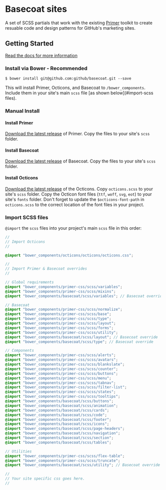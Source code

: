 # Basecoat sites

A set of SCSS partials that work with the existing [Primer](https://github.com/primer/primer) toolkit to create resuable code and design patterns for GitHub's marketing sites.

## Getting Started

[Read the docs for more information](http://github.github.io/basecoat)

### Install via Bower - Recommended

```
$ bower install git@github.com:github/basecoat.git --save
```

This will install Primer, Octicons, and Basecoat to `/bower_components`. Include them in your site's main `scss` file [as shown below](#import-scss files).

### Manual Install

#### Install Primer
[Download the latest release](https://github.com/primer/primer/releases) of Primer. Copy the files to your site's `scss` folder.

#### Install Basecoat

[Download the latest release](https://github.com/github/basecoat/releases/latest) of Basecoat. Copy the files to your site's `scss` folder.

#### Install Octicons

[Download the latest release](https://github.com/github/octicons/releases/latest) of the Octicons. Copy `octicons.scss` to your site's `scss` folder. Copy the Octicon font files (`ttf`, `woff`, `svg`, `eot`) to your site's `fonts` folder. Don't forget to update the `$octicons-font-path` in `octicons.scss` to the correct location of the font files in your project.


### Import SCSS files

`@import` the `scss` files into your project's main `scss` file in this order:

```scss
//
// Import Octicons
//

@import "bower_components/octicons/octicons/octicons.css";

//
// Import Primer & Basecoat overrides
//

// Global requirements
@import "bower_components/primer-css/scss/variables";
@import "bower_components/primer-css/scss/mixins";
@import "bower_components/basecoat/scss/variables"; // Basecoat override

// Basecoat
@import "bower_components/primer-css/scss/normalize";
@import "bower_components/primer-css/scss/base";
@import "bower_components/primer-css/scss/type";
@import "bower_components/primer-css/scss/layout";
@import "bower_components/primer-css/scss/forms";
@import "bower_components/primer-css/scss/utility";
@import "bower_components/basecoat/scss/layout"; // Basecoat override
@import "bower_components/basecoat/scss/type"; // Basecoat override

// Components
@import "bower_components/primer-css/scss/alerts";
@import "bower_components/primer-css/scss/avatars";
@import "bower_components/primer-css/scss/blankslate";
@import "bower_components/primer-css/scss/counter";
@import "bower_components/primer-css/scss/buttons";
@import "bower_components/primer-css/scss/menu";
@import "bower_components/primer-css/scss/tabnav";
@import "bower_components/primer-css/scss/filter-list";
@import "bower_components/primer-css/scss/states";
@import "bower_components/primer-css/scss/tooltips";
@import "bower_components/basecoat/scss/buttons";
@import "bower_components/basecoat/scss/animation";
@import "bower_components/basecoat/scss/cards";
@import "bower_components/basecoat/scss/code";
@import "bower_components/basecoat/scss/footer";
@import "bower_components/basecoat/scss/icons";
@import "bower_components/basecoat/scss/page-headers";
@import "bower_components/basecoat/scss/navigation";
@import "bower_components/basecoat/scss/section";
@import "bower_components/basecoat/scss/tables";

// Utilities
@import "bower_components/primer-css/scss/flex-table";
@import "bower_components/primer-css/scss/truncate";
@import "bower_components/basecoat/scss/utility"; // Basecoat override

//
// Your site specific css goes here.
//

```
